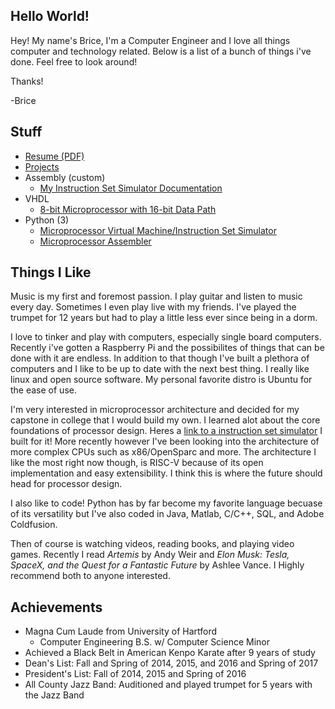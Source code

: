 ## Hello World!

Hey! My name's Brice, I'm a Computer Engineer and I love all things computer and technology related. Below is a list of a bunch of things i've done.
Feel free to look around!

 Thanks!

 -Brice 

Stuff
---
  - [Resume (PDF)](https://brice-v.github.io/docs/BriceVadnaisResume.pdf)
  - [Projects](https://brice-v.github.io/projects)
  - Assembly (custom)
    * [My Instruction Set Simulator Documentation](https://brice-v.github.io/Instruction_Set)
  - VHDL
    * [8-bit Microprocessor with 16-bit Data Path](https://github.com/brice-v/8-bit-Custom-Processor) 
  - Python (3)
    * [Microprocessor Virtual Machine/Instruction Set Simulator](https://github.com/brice-v/InstructionSetSimulator-VM)
    * [Microprocessor Assembler](https://github.com/brice-v/Assembler)



## Things I Like

Music is my first and foremost passion.  I play guitar and listen to music every day.  Sometimes I even play live with my friends. I've played the trumpet for 12 years but had to play a little less ever since being in a dorm.

I love to tinker and play with computers, especially single board computers. Recently i've gotten a Raspberry Pi and the possibilites of things that can be done with it are endless.  In addition to that though I've built a plethora of computers and I like to be up to date with the next best thing.  I really like linux and open source software.  My personal favorite distro is Ubuntu for the ease of use.

I'm very interested in microprocessor architecture and decided for my capstone in college that I would build my own.  I learned alot about the core foundations of processor design.  Heres a [link to a instruction set simulator](https://brice-v.github.io/projects#instruction-set-simulator) I built for it!  More recently however I've been looking into the architecture of more complex CPUs such as x86/OpenSparc and more.  The architecture I like the most right now though, is RISC-V because of its open implementation and easy extensibility.  I think this is where the future should head for processor design.

I also like to code! Python has by far become my favorite language becuase of its versatility but I've also coded in Java, Matlab, C/C++, SQL, and Adobe Coldfusion.

Then of course is watching videos, reading books, and playing video games.
Recently I read _Artemis_ by Andy Weir and _Elon Musk: Tesla, SpaceX, and the Quest for a Fantastic Future_ by Ashlee Vance.
I Highly recommend both to anyone interested.

## Achievements
 
  - Magna Cum Laude from University of Hartford
    - Computer Engineering B.S. w/ Computer Science Minor
  - Achieved a Black Belt in American Kenpo Karate after 9 years of study
  - Dean's List: Fall and Spring of 2014, 2015, and 2016 and Spring of 2017
  - President's List: Fall of 2014, 2015 and Spring of 2016
  - All County Jazz Band: Auditioned and played trumpet for 5 years with the Jazz Band
